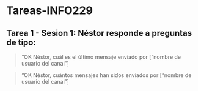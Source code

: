 # Tareas-INFO229

## Tarea 1 - Sesion 1: Néstor responde a preguntas de tipo:
> “OK Néstor, cuál es el último mensaje enviado por [“nombre de usuario del canal”]

> “OK Néstor, cuántos mensajes han sidos enviados por [“nombre de usuario del canal”]
